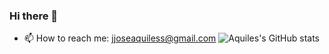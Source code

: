 ### Hi there 👋
- 📫 How to reach me: jjoseaquiless@gmail.com
![Aquiles's GitHub stats](https://github-readme-stats.vercel.app/api?username=aquiles23&count_private=true)

<!--
**aquiles23/aquiles23** is a ✨ _special_ ✨ repository because its `README.md` (this file) appears on your GitHub profile.

Here are some ideas to get you started:

- 🔭 I’m currently working on ...
- 🌱 I’m currently learning ...
- 👯 I’m looking to collaborate on ...
- 🤔 I’m looking for help with ...
- 💬 Ask me about ...
- 📫 How to reach me: ...
- 😄 Pronouns: ...
- ⚡ Fun fact: ...
-->
